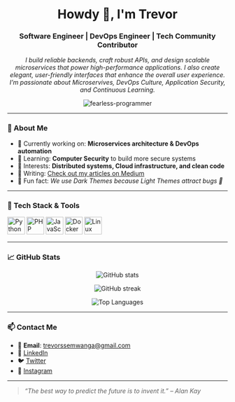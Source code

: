 <h1 align="center">Howdy 👋, I'm Trevor</h1>
<h3 align="center">Software Engineer | DevOps Engineer | Tech Community Contributor</h3>

<p align="center">
  <em>I build reliable backends, craft robust APIs, and design scalable microservices that power high-performance applications. I also create elegant, user-friendly interfaces that enhance the overall user experience. I’m passionate about Microservives, DevOps Culture, Application Security, and Continuous Learning.</em>
</p>

<p align="center">
  <img src="https://komarev.com/ghpvc/?username=fearless-programmer&label=Profile%20views&color=0e75b6&style=flat" alt="fearless-programmer" />
</p>

---

### 🚀 About Me

- 🔭 Currently working on: **Microservices architecture & DevOps automation**
- 🌱 Learning: **Computer Security** to build more secure systems
- 🧠 Interests: **Distributed systems, Cloud infrastructure, and clean code**
- 📖 Writing: [Check out my articles on Medium](https://medium.com/@trevormcdee)
- 🧩 Fun fact: *We use Dark Themes because Light Themes attract bugs 🐛*

---

### 🧰 Tech Stack & Tools

<p align="left">
  <img src="https://cdn.jsdelivr.net/gh/devicons/devicon/icons/python/python-original.svg" width="40" alt="Python" />
  <img src="https://cdn.jsdelivr.net/gh/devicons/devicon/icons/php/php-original.svg" width="40" alt="PHP" />
  <img src="https://cdn.jsdelivr.net/gh/devicons/devicon/icons/javascript/javascript-original.svg" width="40" alt="JavaScript" />
  <img src="https://cdn.jsdelivr.net/gh/devicons/devicon/icons/docker/docker-original.svg" width="40" alt="Docker" />
  <img src="https://cdn.jsdelivr.net/gh/devicons/devicon/icons/linux/linux-original.svg" width="40" alt="Linux" />
</p>

---

### 📈 GitHub Stats

<p align="center">
  <img src="https://github-readme-stats.vercel.app/api?username=fearless-programmer&show_icons=true&theme=default" alt="GitHub stats" />
</p>

<p align="center">
  <img src="https://github-readme-streak-stats.herokuapp.com/?user=fearless-programmer&" alt="GitHub streak" />
</p>

<p align="center">
  <img src="https://github-readme-stats.vercel.app/api/top-langs?username=fearless-programmer&layout=compact" alt="Top Languages" />
</p>

---

### 📫 Contact Me

- 📧 **Email**: trevorssemwanga@gmail.com  
- 💼 [LinkedIn](https://linkedin.com/in/trevor-mcdaniel)  
- 🐦 [Twitter](https://twitter.com/trevormcdee)  
- 📸 [Instagram](https://instagram.com/trevormcdaniel0)

---

> *“The best way to predict the future is to invent it.” – Alan Kay*

